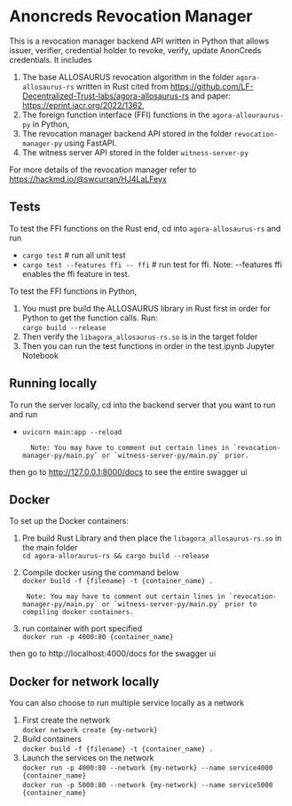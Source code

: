 # Anoncreds Revocation Manager
This is a revocation manager backend API written in Python that allows issuer, verifier, credential holder to revoke, verify, update AnonCreds credentials. It includes 
1. The base ALLOSAURUS revocation algorithm in the folder `agora-allosaurus-rs` written in Rust cited from https://github.com/LF-Decentralized-Trust-labs/agora-allosaurus-rs and paper: https://eprint.iacr.org/2022/1362,
2. The foreign function interface (FFI) functions in the `agora-allouraurus-py` in Python,
3. The revocation manager backend API stored in the folder `revocation-manager-py` using FastAPI.
4. The witness server API stored in the folder `witness-server-py`

For more details of the revocation manager refer to https://hackmd.io/@swcurran/HJ4LaLFeyx

## Tests
To test the FFI functions on the Rust end, cd into `agora-allosaurus-rs` and run
* `cargo test` # run all unit test
* `cargo test --features ffi -- ffi` # run test for ffi. Note: --features ffi enables the ffi feature in test.

To test the FFI functions in Python, 
1. You must pre build the ALLOSAURUS library in Rust first in order for Python to get the function calls. Run: \
`cargo build --release`
2. Then verify the `libagora_allosaurus-rs.so` is in the target folder
3. Then you can run the test functions in order in the test.ipynb Jupyter Notebook

## Running locally
To run the server locally, cd into the backend server that you want to run and run
* `uvicorn main:app --reload` 

        Note: You may have to comment out certain lines in `revocation-manager-py/main.py` or `witness-server-py/main.py` prior.

then go to http://127.0.0.1:8000/docs to see the entire swagger ui

## Docker
To set up the Docker containers:
1. Pre build Rust Library and then place the `libagora_allosaurus-rs.so` in the main folder\
`cd agora-alloraurus-rs && cargo build --release`
2. Compile docker using the command below\
`docker build -f {filename} -t {container_name} .`

        Note: You may have to comment out certain lines in `revocation-manager-py/main.py` or `witness-server-py/main.py` prior to compiling docker containers.

3. run container with port specified\
`docker run -p 4000:80 {container_name}`

then go to http://localhost:4000/docs for the swagger ui

## Docker for network locally
You can also choose to run multiple service locally as a network
1. First create the network\
`docker network create {my-network}`
2. Build containers\
`docker build -f {filename} -t {container_name} .`
3. Launch the services on the network\
`docker run -p 4000:80 --network {my-network} --name service4000 {container_name}`\
`docker run -p 5000:80 --network {my-network} --name service5000 {container_name}`